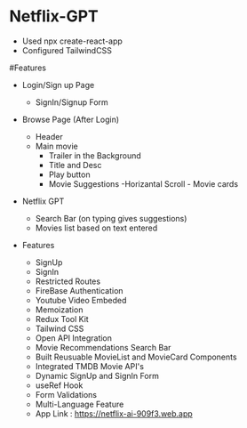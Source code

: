 # Netflix-GPT

- Used npx create-react-app
- Configured TailwindCSS



#Features


- Login/Sign up Page
    - SignIn/Signup Form


- Browse Page (After Login)
    - Header
    - Main movie
        - Trailer in the Background
        - Title and Desc
        - Play button 
        - Movie Suggestions
            -Horizantal Scroll
                - Movie cards


- Netflix GPT
    - Search Bar (on typing gives suggestions)
    - Movies list based on text entered

- Features 
    - SignUp
    - SignIn
    - Restricted Routes
    - FireBase Authentication
    - Youtube Video Embeded
    - Memoization
    - Redux Tool Kit
    - Tailwind CSS
    - Open API Integration
    - Movie Recommendations Search Bar
    - Built Reusuable MovieList and MovieCard Components
    - Integrated TMDB Movie API's
    - Dynamic SignUp and SignIn Form
    - useRef Hook
    - Form Validations
    - Multi-Language Feature
    - App Link : https://netflix-ai-909f3.web.app


 


